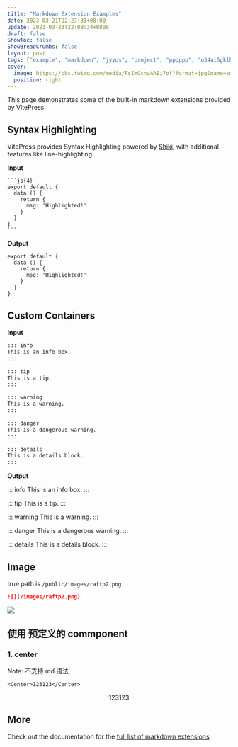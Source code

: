 ```yaml
---
title: "Markdown Extension Examples"
date: 2023-03-21T22:27:31+08:00
update: 2023-03-23T22:09:34+0800
draft: false
ShowToc: false
ShowBreadCrumbs: false
layout: post
tags: ["example", "markdown", "jyyos", "project", "pppppp", "o34ui5gklhj"]
cover:
  image: https://pbs.twimg.com/media/FsImGcnaAAEi7of?format=jpg&name=small
  position: right
---
```


This page demonstrates some of the built-in markdown extensions provided by VitePress.

## Syntax Highlighting

VitePress provides Syntax Highlighting powered by [Shiki](https://github.com/shikijs/shiki), with additional features like line-highlighting:

**Input**

````
```js{4}
export default {
  data () {
    return {
      msg: 'Highlighted!'
    }
  }
}
```
````

**Output**

```js{4}
export default {
  data () {
    return {
      msg: 'Highlighted!'
    }
  }
}
```

## Custom Containers

**Input**

```md
::: info
This is an info box.
:::

::: tip
This is a tip.
:::

::: warning
This is a warning.
:::

::: danger
This is a dangerous warning.
:::

::: details
This is a details block.
:::
```

**Output**

::: info
This is an info box.
:::

::: tip
This is a tip.
:::

::: warning
This is a warning.
:::

::: danger
This is a dangerous warning.
:::

::: details
This is a details block.
:::

## Image

true path is `/public/images/raftp2.png`

```md
![](/images/raftp2.png)
```

![](/images/raftp2.png)

## 使用 预定义的 commponent

### 1. center

Note: 不支持 md 语法

```vue
<Center>123123</Center>
```

<Center>123123</Center>

## More

Check out the documentation for the [full list of markdown extensions](https://vitepress.dev/guide/markdown).
